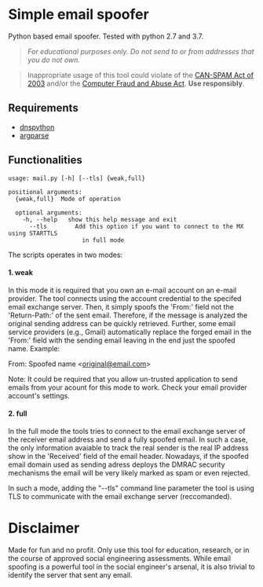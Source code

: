 # Simple email spoofer
Python based email spoofer. Tested with python 2.7 and 3.7.

> *For educational purposes only. Do not send to or from addresses that you do not own.* 

> Inappropriate usage of this tool could violate of the [CAN-SPAM Act of 2003](https://en.wikipedia.org/wiki/CAN-SPAM_Act_of_2003) and/or the [Computer Fraud and Abuse Act](https://en.wikipedia.org/wiki/Computer_Fraud_and_Abuse_Act). **Use responsibly**.


## Requirements
- [dnspython](http://www.dnspython.org/)
- [argparse](https://pypi.org/project/argparse/)

## Functionalities 
```
usage: mail.py [-h] [--tls] {weak,full}

positional arguments:  
  {weak,full}  Mode of operation

  optional arguments:  
    -h, --help   show this help message and exit  
      --tls        Add this option if you want to connect to the MX using STARTTLS  
                     in full mode
```
The scripts operates in two modes:
#### 1. weak
In this mode it is required that you own an e-mail account on an e-mail provider.
The tool connects using the account credential to the specifed email exchange server. 
Then, it simply spoofs the 'From:' field not the 'Return-Path:' of the sent email. 
Therefore, if the message is analyzed the original sending address can be quickly retrieved.
Further, some email service providers (e.g., Gmail) automatically replace the forged email
in the 'From:' field with the sending email leaving in the end just the spoofed name. Example:

From: Spoofed name &lt;original@email.com&gt;

Note: It could be required that you allow un-trusted application to send emails from
your acount for this mode to work. Check your email provider account's settings.

#### 2. full
In the full mode the tools tries to connect to the email exchange server of the receiver
email address and send a fully spoofed email. In such a case, the only information avaiable
to track the real sender is the real IP address show in the 'Received' field of the email
header. Nowadays, if the spoofed email domain used as sending adress deploys the DMRAC
security mechanisms the email will be very likely marked as spam or even rejected.

In such a mode, adding the "--tls" command line parameter the tool is using TLS to
communicate with the email exchange server (reccomanded).

# Disclaimer
Made for fun and no profit. Only use this tool for education, research, or in the course of approved social engineering assessments. While email spoofing is a powerful tool in the social engineer's arsenal, it is also trivial to identify the server that sent any email.
